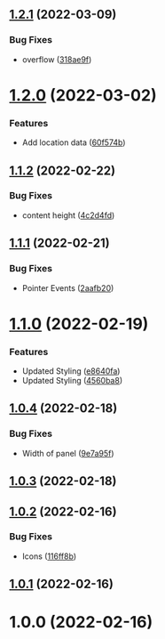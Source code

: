 ## [1.2.1](https://github.com/ashhitch/gatsby-plugin-page-data-preview/compare/v1.2.0...v1.2.1) (2022-03-09)

### Bug Fixes

- overflow ([318ae9f](https://github.com/ashhitch/gatsby-plugin-page-data-preview/commit/318ae9f2200148aea29d400234e368900685f6a2))

# [1.2.0](https://github.com/ashhitch/gatsby-plugin-page-data-preview/compare/v1.1.2...v1.2.0) (2022-03-02)

### Features

- Add location data ([60f574b](https://github.com/ashhitch/gatsby-plugin-page-data-preview/commit/60f574b83383ca5c58c12c65755b09d537329520))

## [1.1.2](https://github.com/ashhitch/gatsby-plugin-page-data-preview/compare/v1.1.1...v1.1.2) (2022-02-22)

### Bug Fixes

- content height ([4c2d4fd](https://github.com/ashhitch/gatsby-plugin-page-data-preview/commit/4c2d4fd60120e00c49896d2d2337ef6c1e27095a))

## [1.1.1](https://github.com/ashhitch/gatsby-plugin-page-data-preview/compare/v1.1.0...v1.1.1) (2022-02-21)

### Bug Fixes

- Pointer Events ([2aafb20](https://github.com/ashhitch/gatsby-plugin-page-data-preview/commit/2aafb20f78c6966a2469394fe317dbfbbc21f852))

# [1.1.0](https://github.com/ashhitch/gatsby-plugin-page-data-preview/compare/v1.0.4...v1.1.0) (2022-02-19)

### Features

- Updated Styling ([e8640fa](https://github.com/ashhitch/gatsby-plugin-page-data-preview/commit/e8640fa335f29045aec052c54b82dd41cf1b0338))
- Updated Styling ([4560ba8](https://github.com/ashhitch/gatsby-plugin-page-data-preview/commit/4560ba82e3d03ad67bf0f1102d0d9331ca2aef8a))

## [1.0.4](https://github.com/ashhitch/gatsby-plugin-page-data-preview/compare/v1.0.3...v1.0.4) (2022-02-18)

### Bug Fixes

- Width of panel ([9e7a95f](https://github.com/ashhitch/gatsby-plugin-page-data-preview/commit/9e7a95fc77f09af5cfd0b3ee4d60b288a9f21650))

## [1.0.3](https://github.com/ashhitch/gatsby-plugin-page-data-preview/compare/v1.0.2...v1.0.3) (2022-02-18)

## [1.0.2](https://github.com/ashhitch/gatsby-plugin-page-data-preview/compare/v1.0.1...v1.0.2) (2022-02-16)

### Bug Fixes

- Icons ([116ff8b](https://github.com/ashhitch/gatsby-plugin-page-data-preview/commit/116ff8bd6df65b9c61197a11fb2ec29d2b8a42bf))

## [1.0.1](https://github.com/ashhitch/gatsby-plugin-page-data-preview/compare/v1.0.0...v1.0.1) (2022-02-16)

# 1.0.0 (2022-02-16)
